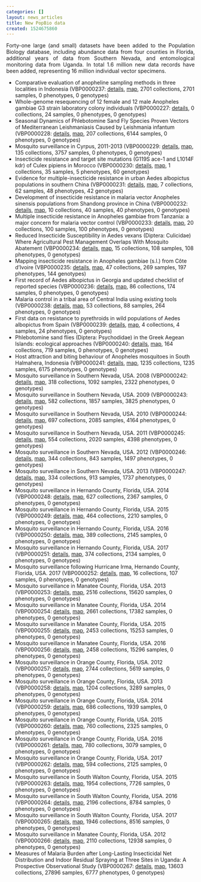 ```yaml
---
categories: []
layout: news_articles
title: New PopBio data
created: 1524675860
---
```

<p style="text-align:justify">Forty-one large (and small) datasets have been added to the Population Biology database, including abundance data from four counties in Florida, additional years of data from Southern Nevada, and entomological monitoring data from Uganda. In total 1.6 million new data records have been added, representing 16 million individual vector specimens.</p>

<ul>
<li>Comparative evaluation of anopheline sampling methods in three localities in Indonesia (VBP0000237: <a href="/popbio/project?id=VBP0000237">details</a>, <a href="/popbio/map/?projectID=VBP0000237">map</a>, 2701 collections, 2701 samples, 0 phenotypes, 0 genotypes)</li>
<li>Whole-genome resequencing of 12 female and 12 male Anopheles gambiae G3 strain laboratory colony individuals (VBP0000227: <a href="/popbio/project?id=VBP0000227">details</a>, 0 collections, 24 samples, 0 phenotypes, 0 genotypes)</li>
<li>Seasonal Dynamics of Phlebotomine Sand Fly Species Proven Vectors of Mediterranean Leishmaniasis Caused by Leishmania infantum (VBP0000228: <a href="/popbio/project?id=VBP0000228">details</a>, <a href="/popbio/map/?projectID=VBP0000228">map</a>, 207 collections, 6144 samples, 0 phenotypes, 0 genotypes)</li>
<li>Mosquito surveillance in Cyrpus, 2011-2013 (VBP0000229: <a href="/popbio/project?id=VBP0000229">details</a>, <a href="/popbio/map/?projectID=VBP0000229">map</a>, 135 collections, 3757 samples, 0 phenotypes, 0 genotypes)</li>
<li>Insecticide resistance and target site mutations (G119S ace-1 and L1014F kdr) of Culex pipiens in Morocco (VBP0000230: <a href="/popbio/project?id=VBP0000230">details</a>, <a href="/popbio/map/?projectID=VBP0000230">map</a>, 1 collections, 35 samples, 5 phenotypes, 60 genotypes)</li>
<li>Evidence for multiple-insecticide resistance in urban Aedes albopictus populations in southern China (VBP0000231: <a href="/popbio/project?id=VBP0000231">details</a>, <a href="/popbio/map/?projectID=VBP0000231">map</a>, 7 collections, 62 samples, 48 phenotypes, 42 genotypes)</li>
<li>Development of insecticide resistance in malaria vector Anopheles sinensis populations from Shandong province in China (VBP0000232: <a href="/popbio/project?id=VBP0000232">details</a>, <a href="/popbio/map/?projectID=VBP0000232">map</a>, 10 collections, 40 samples, 40 phenotypes, 0 genotypes)</li>
<li>Multiple insecticide resistance in Anopheles gambiae from Tanzania: a major concern for malaria vector control (VBP0000233: <a href="/popbio/project?id=VBP0000233">details</a>, <a href="/popbio/map/?projectID=VBP0000233">map</a>, 20 collections, 100 samples, 100 phenotypes, 0 genotypes)</li>
<li>Reduced Insecticide Susceptibility in Aedes vexans (Diptera: Culicidae) Where Agricultural Pest Management Overlaps With Mosquito Abatement (VBP0000234: <a href="/popbio/project?id=VBP0000234">details</a>, <a href="/popbio/map/?projectID=VBP0000234">map</a>, 15 collections, 108 samples, 108 phenotypes, 0 genotypes)</li>
<li>Mapping insecticide resistance in Anopheles gambiae (s.l.) from Côte d’Ivoire (VBP0000235: <a href="/popbio/project?id=VBP0000235">details</a>, <a href="/popbio/map/?projectID=VBP0000235">map</a>, 47 collections, 269 samples, 197 phenotypes, 144 genotypes)</li>
<li>First record of Aedes albopictus in Georgia and updated checklist of reported species (VBP0000236: <a href="/popbio/project?id=VBP0000236">details</a>, <a href="/popbio/map/?projectID=VBP0000236">map</a>, 86 collections, 174 samples, 0 phenotypes, 0 genotypes)</li>
<li>Malaria control in a tribal area of Central India using existing tools (VBP0000238: <a href="/popbio/project?id=VBP0000238">details</a>, <a href="/popbio/map/?projectID=VBP0000238">map</a>, 53 collections, 88 samples, 264 phenotypes, 0 genotypes)</li>
<li>First data on resistance to pyrethroids in wild populations of Aedes albopictus from Spain (VBP0000239: <a href="/popbio/project?id=VBP0000239">details</a>, <a href="/popbio/map/?projectID=VBP0000239">map</a>, 4 collections, 4 samples, 24 phenotypes, 0 genotypes)</li>
<li>Phlebotomine sand flies (Diptera: Psychodidae) in the Greek Aegean Islands: ecological approaches (VBP0000240: <a href="/popbio/project?id=VBP0000240">details</a>, <a href="/popbio/map/?projectID=VBP0000240">map</a>, 164 collections, 719 samples, 0 phenotypes, 0 genotypes)</li>
<li>Host attraction and biting behaviour of Anopheles mosquitoes in South Halmahera, Indonesia (VBP0000241: <a href="/popbio/project?id=VBP0000241">details</a>, <a href="/popbio/map/?projectID=VBP0000241">map</a>, 1235 collections, 1235 samples, 6175 phenotypes, 0 genotypes)</li>
<li>Mosquito surveillance in Southern Nevada, USA. 2008 (VBP0000242: <a href="/popbio/project?id=VBP0000242">details</a>, <a href="/popbio/map/?project=VBP0000242">map</a>, 318 collections, 1092 samples, 2322 phenotypes, 0 genotypes)</li>
<li>Mosquito surveillance in Southern Nevada, USA. 2009 (VBP0000243: <a href="/popbio/project?id=VBP0000243">details</a>, <a href="/popbio/map/?projectID=VBP0000243">map</a>, 582 collections, 1857 samples, 3825 phenotypes, 0 genotypes)</li>
<li>Mosquito surveillance in Southern Nevada, USA. 2010 (VBP0000244: <a href="/popbio/project?id=VBP0000244">details</a>, <a href="/popbio/map/?projectID=VBP0000244">map</a>, 697 collections, 2085 samples, 4164 phenotypes, 0 genotypes)</li>
<li>Mosquito surveillance in Southern Nevada, USA. 2011 (VBP0000245: <a href="/popbio/project?id=VBP0000245">details</a>, <a href="/popbio/map/?projectID=VBP0000245">map</a>, 554 collections, 2020 samples, 4398 phenotypes, 0 genotypes)</li>
<li>Mosquito surveillance in Southern Nevada, USA. 2012 (VBP0000246: <a href="/popbio/project?id=VBP0000246">details</a>, <a href="/popbio/map/?projectID=VBP0000246">map</a>, 344 collections, 843 samples, 1497 phenotypes, 0 genotypes)</li>
<li>Mosquito surveillance in Southern Nevada, USA. 2013 (VBP0000247: <a href="/popbio/project?id=VBP0000247">details</a>, <a href="/popbio/map/?projectID=VBP0000247">map</a>, 334 collections, 913 samples, 1737 phenotypes, 0 genotypes)</li>
<li>Mosquito surveillance in Hernando County, Florida, USA. 2014 (VBP0000248: <a href="/popbio/project?id=VBP0000248">details</a>, <a href="/popbio/map/?projectID=VBP0000248">map</a>, 627 collections, 2367 samples, 0 phenotypes, 0 genotypes)</li>
<li>Mosquito surveillance in Hernando County, Florida, USA. 2015 (VBP0000249: <a href="/popbio/project?id=VBP0000249">details</a>, <a href="/popbio/map/?projectID=VBP0000249">map</a>, 464 collections, 2210 samples, 0 phenotypes, 0 genotypes)</li>
<li>Mosquito surveillance in Hernando County, Florida, USA. 2016 (VBP0000250: <a href="/popbio/project?id=VBP0000250">details</a>, <a href="/popbio/map/?projectID=VBP0000250">map</a>, 389 collections, 2145 samples, 0 phenotypes, 0 genotypes)</li>
<li>Mosquito surveillance in Hernando County, Florida, USA. 2017 (VBP0000251: <a href="/popbio/project?id=VBP0000251">details</a>, <a href="/popbio/map/?projectID=VBP0000251">map</a>, 374 collections, 2134 samples, 0 phenotypes, 0 genotypes)</li>
<li>Mosquito surveillance following Hurricane Irma, Hernando County, Florida, USA. 2017 (VBP0000252: <a href="/popbio/project?id=VBP0000252">details</a>, <a href="/popbio/map/?projectID=VBP0000252">map</a>, 16 collections, 107 samples, 0 phenotypes, 0 genotypes)</li>
<li>Mosquito surveillance in Manatee County, Florida, USA. 2013 (VBP0000253: <a href="/popbio/project?id=VBP0000253">details</a>, <a href="/popbio/map/?projectID=VBP0000253">map</a>, 2516 collections, 15620 samples, 0 phenotypes, 0 genotypes)</li>
<li>Mosquito surveillance in Manatee County, Florida, USA. 2014 (VBP0000254: <a href="/popbio/project?id=VBP0000254">details</a>, <a href="/popbio/map/?projectID=VBP0000254">map</a>, 2661 collections, 17382 samples, 0 phenotypes, 0 genotypes)</li>
<li>Mosquito surveillance in Manatee County, Florida, USA. 2015 (VBP0000255: <a href="/popbio/project?id=VBP0000255">details</a>, <a href="/popbio/map/?projectID=VBP0000255">map</a>, 2453 collections, 15253 samples, 0 phenotypes, 0 genotypes)</li>
<li>Mosquito surveillance in Manatee County, Florida, USA. 2016 (VBP0000256: <a href="/popbio/project?id=VBP0000256">details</a>, <a href="/popbio/map/?projectID=VBP0000256">map</a>, 2458 collections, 15296 samples, 0 phenotypes, 0 genotypes)</li>
<li>Mosquito surveillance in Orange County, Florida, USA. 2012 (VBP0000257: <a href="/popbio/project?id=VBP0000257">details</a>, <a href="/popbio/map/?projectID=VBP0000257">map</a>, 2744 collections, 5619 samples, 0 phenotypes, 0 genotypes)</li>
<li>Mosquito surveillance in Orange County, Florida, USA. 2013 (VBP0000258: <a href="/popbio/project?id=VBP0000258">details</a>, <a href="/popbio/map/?projectID=VBP0000258">map</a>, 1204 collections, 3289 samples, 0 phenotypes, 0 genotypes)</li>
<li>Mosquito surveillance in Orange County, Florida, USA. 2014 (VBP0000259: <a href="/popbio/project?id=VBP0000259">details</a>, <a href="/popbio/map/?projectID=VBP0000259">map</a>, 686 collections, 1939 samples, 0 phenotypes, 0 genotypes)</li>
<li>Mosquito surveillance in Orange County, Florida, USA. 2015 (VBP0000260: <a href="/popbio/project?id=VBP0000260">details</a>, <a href="/popbio/map/?projectID=VBP0000260">map</a>, 760 collections, 2325 samples, 0 phenotypes, 0 genotypes)</li>
<li>Mosquito surveillance in Orange County, Florida, USA. 2016 (VBP0000261: <a href="/popbio/project?id=VBP0000261">details</a>, <a href="/popbio/map/?projectID=VBP0000261">map</a>, 780 collections, 3079 samples, 0 phenotypes, 0 genotypes)</li>
<li>Mosquito surveillance in Orange County, Florida, USA. 2017 (VBP0000262: <a href="/popbio/project?id=VBP0000262">details</a>, <a href="/popbio/map/?projectID=VBP0000262">map</a>, 594 collections, 2125 samples, 0 phenotypes, 0 genotypes)</li>
<li>Mosquito surveillance in South Walton County, Florida, USA. 2015 (VBP0000263: <a href="/popbio/project?id=VBP0000263">details</a>, <a href="/popbio/map/?projectID=VBP0000263">map</a>, 1954 collections, 7726 samples, 0 phenotypes, 0 genotypes)</li>
<li>Mosquito surveillance in South Walton County, Florida, USA. 2016 (VBP0000264: <a href="/popbio/project?id=VBP0000264">details</a>, <a href="/popbio/map/?projectID=VBP0000264">map</a>, 2196 collections, 8784 samples, 0 phenotypes, 0 genotypes)</li>
<li>Mosquito surveillance in South Walton County, Florida, USA. 2017 (VBP0000265: <a href="/popbio/project?id=VBP0000265">details</a>, <a href="/popbio/map/?projectID=VBP0000265">map</a>, 1946 collections, 8516 samples, 0 phenotypes, 0 genotypes)</li>
<li>Mosquito surveillance in Manatee County, Florida, USA. 2012 (VBP0000266: <a href="/popbio/project?id=VBP0000266">details</a>, <a href="/popbio/map/?projectID=VBP0000266">map</a>, 2110 collections, 12938 samples, 0 phenotypes, 0 genotypes)</li>
<li>Measures of Malaria Burden after Long-Lasting Insecticidal Net Distribution and Indoor Residual Spraying at Three Sites in Uganda: A Prospective Observational Study (VBP0000267: <a href="/popbio/project?id=VBP0000267">details</a>, <a href="/popbio/map/?projectID=VBP0000267">map</a>, 13603 collections, 27896 samples, 6777 phenotypes, 0 genotypes)</li>
</ul>

